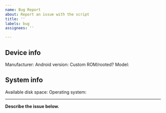 ```yaml
---
name: Bug Report
about: Report an issue with the script
title: ''
labels: bug
assignees: ''

---
```


## Device info
<!-- Enter your device information here. -->
Manufacturer:
Android version:
Custom ROM/rooted?
Model:

## System info
<!-- Enter info about your computer here. -->
Available disk space:
Operating system:

---

**Describe the issue below.**
